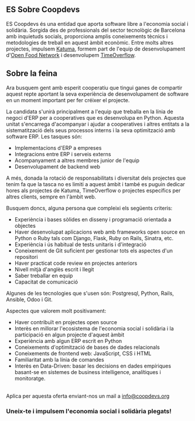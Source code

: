## ES Sobre Coopdevs

ES Coopdevs és una entidad que aporta software libre a l'economia social i solidària. Sorgida des de professionals del sector tecnològic de Barcelona amb inquietuds socials, proporciona amplis coneixements tècnics i metodologies de treball en aquest àmbit econòmic. Entre molts altres projectes, impulsem [Katuma](http://katuma.org/), formem part de l'equip de desenvolupament d'[Open Food Network](https://openfoodnetwork.org/) i desenvolupem [TimeOverflow](https://www.timeoverflow.org/).

## Sobre la feina

Ara busquem gent amb esperit cooperatiu que tingui ganes de compartir aquest repte aportant la seva experiència de desenvolupament de software en un moment important per fer créixer el projecte.

La candidata s'unirà principalment a l'equip que treballa en la línia de negoci d'ERP per a cooperatives que es desenvolupa en Python. Aquesta unitat s'encarrega d'acompanyar i ajudar a cooperatives i altres entitats a la sistematització dels seus processos interns i la seva optimització amb software ERP. Les tasques són:

* Implementacions d'ERP a empreses
* Integracions entre ERP i serveis externs
* Acompanyament a altres membres junior de l'equip
* Desenvolupament de backend web

A més, donada la rotació de responsabilitats i diversitat dels projectes que tenim fa que la tasca no es limiti a aquest àmbit i també es puguin dedicar hores als projectes de Katuma, TimeOverflow o projectes específics per altres clients, sempre en l'àmbit web.

Busquem doncs, alguna persona que compleixi els següents criteris:

* Experiència i bases sòlides en disseny i programació orientada a objectes
* Haver desenvolupat aplicacions web amb frameworks open source en Python o Ruby tals com Django, Flask, Ruby on Rails, Sinatra, etc.
* Experiència i ús habitual de tests unitaris i d'integració
* Coneixement de Git suficient per gestionar tots els aspectes d'un repositori
* Haver practicat code review en projectes anteriors
* Nivell mitjà d'anglès escrit i llegit
* Saber treballar en equip 
* Capacitat de comunicació

Algunes de les tecnologies que s'usen són: Postgresql, Python, Rails, Ansible, Odoo i Git.

Aspectes que valorem molt positivament:

* Haver contribuït en projectes open source
* Interès en millorar l'ecosistema de l'economia social i solidària i la
    participació en algun projecte d'aquest àmbit
* Experiència amb algun ERP escrit en Python
* Coneixements d'optimització de bases de dades relacionals
* Coneixements de frontend web: JavaScript, CSS i HTML
* Familiaritat amb la línia de comandes
* Interès en Data-Driven: basar les decisions en dades empíriques basant-se en sistemes de business intelligence, analítiques i monitoratge.

<br/>
Aplica per aquesta oferta enviant-nos un mail a <a href="mailto: info@coopdevs.org">info@coopdevs.org</a>

### Uneix-te i impulsem l'economia social i solidària plegats!
